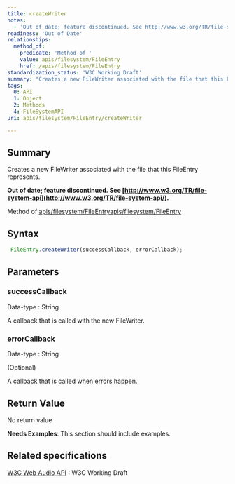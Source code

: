 ```yaml
---
title: createWriter
notes:
  - 'Out of date; feature discontinued. See http://www.w3.org/TR/file-system-api/.'
readiness: 'Out of Date'
relationships:
  method_of:
    predicate: 'Method of '
    value: apis/filesystem/FileEntry
    href: /apis/filesystem/FileEntry
standardization_status: 'W3C Working Draft'
summary: "Creates a new FileWriter associated with the file that this FileEntry represents.\n"
tags:
  0: API
  1: Object
  2: Methods
  4: FileSystemAPI
uri: apis/filesystem/FileEntry/createWriter

---
```

## Summary

Creates a new FileWriter associated with the file that this FileEntry represents.

**Out of date; feature discontinued. See [http://www.w3.org/TR/file-system-api](http://www.w3.org/TR/file-system-api/).**

Method of [apis/filesystem/FileEntry](/apis/filesystem/FileEntry)[apis/filesystem/FileEntry](/apis/filesystem/FileEntry)

## Syntax

``` js
 FileEntry.createWriter(successCallback, errorCallback);
```

## Parameters

### successCallback

 Data-type
:   String

 A callback that is called with the new FileWriter.

### errorCallback

 Data-type
:   String

(Optional)

A callback that is called when errors happen.

## Return Value

No return value

**Needs Examples**: This section should include examples.

## Related specifications

[W3C Web Audio API](http://dev.w3.org/2009/dap/file-system/pub/FileSystem/)
:   W3C Working Draft
